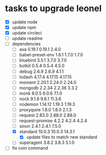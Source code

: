 # tasks to upgrade leonel

- [x] update node
- [x] update npm
- [x] update circleci
- [ ] update readme
- [ ] dependencies
  - [ ] ava                0.19.1   0.19.1    2.4.0
  - [ ] babel-preset-env    1.6.1    1.7.0    1.7.0
  - [ ] bluebird            3.5.1    3.7.0    3.7.0
  - [ ] botkit              0.5.4    0.5.4    4.5.0
  - [ ] debug               2.6.9    2.6.9    4.1.1
  - [ ] lodash             4.17.4  4.17.15  4.17.15
  - [ ] moment             2.20.1   2.24.0   2.24.0
  - [ ] mongodb            2.2.34   2.2.36    3.3.2
  - [ ] monk                6.0.5    6.0.6    7.1.0
  - [ ] nock                9.1.6    9.6.1   11.3.6
  - [ ] nodemon           1.14.12   1.19.3   1.19.3
  - [ ] proxyquire          1.8.0    1.8.0    2.1.3
  - [ ] request            2.83.0   2.88.0   2.88.0
  - [ ] request-promise     4.2.2    4.2.4    4.2.4
  - [ ] sinon               2.4.1    2.4.1    7.5.0
  - [x] standard           10.0.3   10.0.3   14.3.1
    - [x] update files to match new standard
  - [ ] superagent          3.8.2    3.8.3    5.1.0
- [ ] fix coin command
